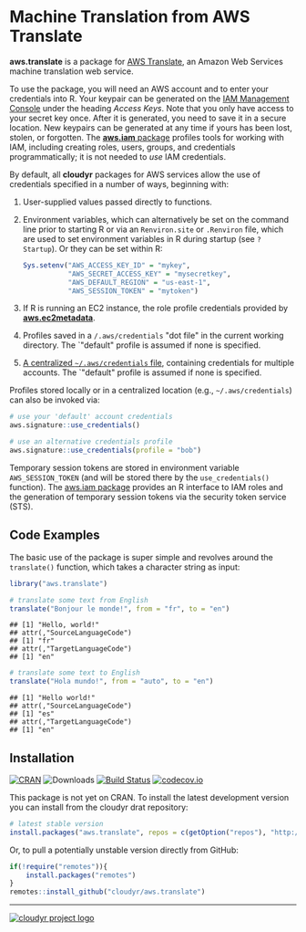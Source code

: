 # Machine Translation from AWS Translate

**aws.translate** is a package for [AWS Translate](https://aws.amazon.com/translate/), an Amazon Web Services machine translation web service.

To use the package, you will need an AWS account and to enter your credentials into R. Your keypair can be generated on the [IAM Management Console](https://aws.amazon.com/) under the heading *Access Keys*. Note that you only have access to your secret key once. After it is generated, you need to save it in a secure location. New keypairs can be generated at any time if yours has been lost, stolen, or forgotten. The [**aws.iam** package](https://github.com/cloudyr/aws.iam) profiles tools for working with IAM, including creating roles, users, groups, and credentials programmatically; it is not needed to *use* IAM credentials.

By default, all **cloudyr** packages for AWS services allow the use of credentials specified in a number of ways, beginning with:

 1. User-supplied values passed directly to functions.
 2. Environment variables, which can alternatively be set on the command line prior to starting R or via an `Renviron.site` or `.Renviron` file, which are used to set environment variables in R during startup (see `? Startup`). Or they can be set within R:
 
    ```R
    Sys.setenv("AWS_ACCESS_KEY_ID" = "mykey",
               "AWS_SECRET_ACCESS_KEY" = "mysecretkey",
               "AWS_DEFAULT_REGION" = "us-east-1",
               "AWS_SESSION_TOKEN" = "mytoken")
    ```
 3. If R is running an EC2 instance, the role profile credentials provided by [**aws.ec2metadata**](https://cran.r-project.org/package=aws.ec2metadata).
 4. Profiles saved in a `/.aws/credentials` "dot file" in the current working directory. The `"default" profile is assumed if none is specified.
 5. [A centralized `~/.aws/credentials` file](https://blogs.aws.amazon.com/security/post/Tx3D6U6WSFGOK2H/A-New-and-Standardized-Way-to-Manage-Credentials-in-the-AWS-SDKs), containing credentials for multiple accounts. The `"default" profile is assumed if none is specified.

Profiles stored locally or in a centralized location (e.g., `~/.aws/credentials`) can also be invoked via:

```R
# use your 'default' account credentials
aws.signature::use_credentials()

# use an alternative credentials profile
aws.signature::use_credentials(profile = "bob")
```

Temporary session tokens are stored in environment variable `AWS_SESSION_TOKEN` (and will be stored there by the `use_credentials()` function). The [aws.iam package](https://github.com/cloudyr/aws.iam/) provides an R interface to IAM roles and the generation of temporary session tokens via the security token service (STS).


## Code Examples

The basic use of the package is super simple and revolves around the `translate()` function, which takes a character string as input:


```r
library("aws.translate")

# translate some text from English
translate("Bonjour le monde!", from = "fr", to = "en")
```

```
## [1] "Hello, world!"
## attr(,"SourceLanguageCode")
## [1] "fr"
## attr(,"TargetLanguageCode")
## [1] "en"
```

```r
# translate some text to English
translate("Hola mundo!", from = "auto", to = "en")
```

```
## [1] "Hello world!"
## attr(,"SourceLanguageCode")
## [1] "es"
## attr(,"TargetLanguageCode")
## [1] "en"
```

## Installation

[![CRAN](https://www.r-pkg.org/badges/version/aws.translate)](https://cran.r-project.org/package=aws.translate)
![Downloads](https://cranlogs.r-pkg.org/badges/aws.translate)
[![Build Status](https://travis-ci.org/cloudyr/aws.translate.png?branch=master)](https://travis-ci.org/cloudyr/aws.translate)
[![codecov.io](https://codecov.io/github/cloudyr/aws.translate/coverage.svg?branch=master)](https://codecov.io/github/cloudyr/aws.translate?branch=master)

This package is not yet on CRAN. To install the latest development version you can install from the cloudyr drat repository:

```R
# latest stable version
install.packages("aws.translate", repos = c(getOption("repos"), "http://cloudyr.github.io/drat"))
```

Or, to pull a potentially unstable version directly from GitHub:

```R
if(!require("remotes")){
    install.packages("remotes")
}
remotes::install_github("cloudyr/aws.translate")
```

---
[![cloudyr project logo](http://i.imgur.com/JHS98Y7.png)](https://github.com/cloudyr)

